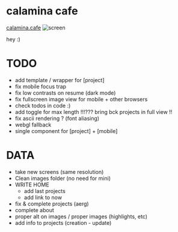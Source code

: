 # calamina cafe

[calamina.cafe](https://calamina.cafe)
![screen](/calaminacafe.avif?raw=true "calamina.cafe")

hey :)

# TODO
- add template / wrapper for [project]
- fix mobile focus trap
- fix low contrasts on resume (dark mode)
- fix fullscreen image view for mobile + other browsers
- check todos in code :)
- add toggle for max length !!!??? bring bck projects in full view !!
- fix ascii rendering ? (font aliasing)
- webgl fallback
- single component for [project] + [mobile]

# DATA
- take new screens (same resolution)
- Clean images folder (no need for mini)
- WRITE HOME
  - add last projects
  - add link to now
- fix & complete projects (aerg)
- complete about
- proper alt on images / proper images (highlights, etc)
- add info to projects (creation - update)